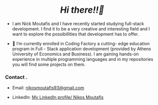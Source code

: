  *<h1 align=center >Hi there!!👋</h1>*

-   I am  Nick Moutafis and  I have recently started studying full-stack development. I find it to be a very creative and interesting field and I want to explore
    the possibillities  that development has to offer.      
     
-   🔭  I’m currently enrolled in  Coding Factory a cutting- edge education program in Full - Stack application development 
    (provided by Athens University of Economics and Business).
    I am gaining hands-on experience in multiple programming languages and in my repositories you will find some projects on them.
    
### Contact .
- Email: [nikosmoutafis93@gmail.com](mailto:nikosmoutafis93@gmail.com)
          
- LinkedIn: [My LinkedIn profile/ Nikos Moutafis](https://www.linkedin.com/in/nikos-moutafis-7b9391266/)
